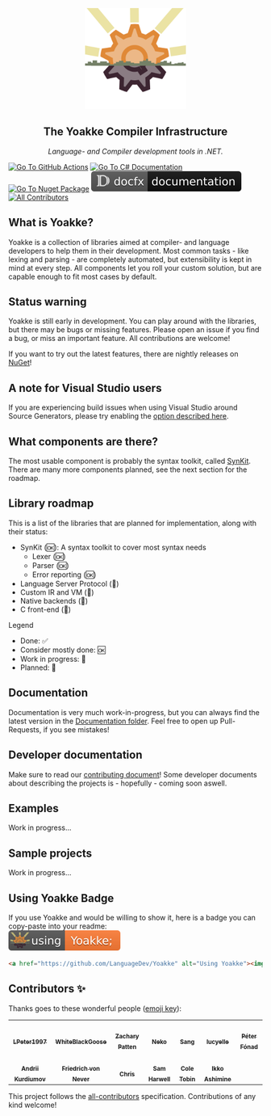 <p align="center">
	<a href="#"><img src="https://github.com/LanguageDev/Yoakke/blob/master/.github/resources/YoakkeLogoAnimated.svg?raw=true" height="200"></a>
</p>

<h2 align="center">The Yoakke Compiler Infrastructure</h2>
<p align="center">
	<i>Language- and Compiler development tools in .NET.</i>
</p>

<!-- Badges -->
<a href="https://github.com/LanguageDev/Yoakke/actions"><img src="https://github.com/LanguageDev/Yoakke/actions/workflows/RunTests.yml/badge.svg" title="Go To GitHub Actions"></a>
<a href="https://docs.microsoft.com/en-us/dotnet/csharp/"><img src="https://img.shields.io/badge/language-C%23-%23178600" title="Go To C# Documentation"></a>
<a href="https://www.nuget.org/packages?q=Yoakke+owner%3ALanguageDev"><img src="https://img.shields.io/nuget/v/Yoakke.Lexer.svg?logo=nuget" title="Go To Nuget Package" /></a>
<a href="https://languagedev.github.io/Yoakke"><img src="https://github.com/LanguageDev/Yoakke/blob/master/.github/resources/DocfxBadge.svg?raw=true" title="Go To Docfx Documentation"></a><!-- ALL-CONTRIBUTORS-BADGE:START - Do not remove or modify this section -->
[![All Contributors](https://img.shields.io/badge/all_contributors-13-orange.svg)](#contributors)
<!-- ALL-CONTRIBUTORS-BADGE:END -->

## What is Yoakke?

Yoakke is a collection of libraries aimed at compiler- and language developers to help them in their development. Most common tasks - like lexing and parsing - are completely automated, but extensibility is kept in mind at every step. All components let you roll your custom solution, but are capable enough to fit most cases by default.

## Status warning

Yoakke is still early in development. You can play around with the libraries, but there may be bugs or missing features. Please open an issue if you find a bug, or miss an important feature. All contributions are welcome!

If you want to try out the latest features, there are nightly releases on [NuGet](https://www.nuget.org/packages?q=Yoakke+owner%3ALanguageDev)!

## A note for Visual Studio users

If you are experiencing build issues when using Visual Studio around Source Generators, please try enabling the [option described here](https://languagedev.github.io/Yoakke/articles/fixing-vs-issues.html).

## What components are there?

The most usable component is probably the syntax toolkit, called [SynKit](https://github.com/LanguageDev/Yoakke/tree/master/Sources/SynKit). There are many more components planned, see the next section for the roadmap.

## Library roadmap

This is a list of the libraries that are planned for implementation, along with their status:

- SynKit (🆗): A syntax toolkit to cover most syntax needs
  - Lexer (🆗)
  - Parser (🆗)
  - Error reporting (🆗)
- Language Server Protocol (📝)
- Custom IR and VM (📝)
- Native backends (📝)
- C front-end (🚧)

Legend
- Done: ✅
- Consider mostly done: 🆗
- Work in progress: 🚧
- Planned: 📝

## Documentation

Documentation is very much work-in-progress, but you can always find the latest version in the [Documentation folder](https://github.com/LanguageDev/Yoakke/tree/master/Documentation). Feel free to open up Pull-Requests, if you see mistakes!

## Developer documentation

Make sure to read our [contributing document](https://github.com/LanguageDev/Yoakke/blob/master/CONTRIBUTING.md)! Some developer documents about describing the projects is - hopefully - coming soon aswell.

## Examples

Work in progress...

## Sample projects

Work in progress...

## Using Yoakke Badge

If you use Yoakke and would be willing to show it, here is a badge you can copy-paste into your readme:</br>
<a href="#" alt="Using Yoakke"><img src="https://raw.githubusercontent.com/LanguageDev/Yoakke/master/.github/resources/UsingYoakke.svg" title="Using Yoakke" alt="Using Yoakke"></a>

```html
<a href="https://github.com/LanguageDev/Yoakke" alt="Using Yoakke"><img src="https://raw.githubusercontent.com/LanguageDev/Yoakke/master/.github/resources/UsingYoakke.svg" title="Using Yoakke" alt="Using Yoakke"/></a>
```

## Contributors ✨

Thanks goes to these wonderful people ([emoji key](https://allcontributors.org/docs/en/emoji-key)):

<!-- ALL-CONTRIBUTORS-LIST:START - Do not remove or modify this section -->
<!-- prettier-ignore-start -->
<!-- markdownlint-disable -->
<table>
  <tr>
    <td align="center"><a href="https://github.com/LPeter1997"><img src="https://avatars.githubusercontent.com/u/7904867?v=4" width="100px;" alt=""/><br /><sub><b>LPeter1997</b></sub></a></td>
    <td align="center"><a href="https://github.com/WhiteBlackGoose"><img src="https://avatars.githubusercontent.com/u/31178401?v=4" width="100px;" alt=""/><br /><sub><b>WhiteBlackGoose</b></sub></a></td>
    <td align="center"><a href="https://github.com/ZacharyPatten"><img src="https://avatars.githubusercontent.com/u/3385986?v=4" width="100px;" alt=""/><br /><sub><b>Zachary Patten</b></sub></a></td>
    <td align="center"><a href="https://github.com/skneko"><img src="https://avatars.githubusercontent.com/u/13376606?v=4" width="100px;" alt=""/><br /><sub><b>Neko</b></sub></a></td>
    <td align="center"><a href="https://github.com/hantatsang"><img src="https://avatars.githubusercontent.com/u/11912225?v=4" width="100px;" alt=""/><br /><sub><b>Sang</b></sub></a></td>
    <td align="center"><a href="https://github.com/lucyelle"><img src="https://avatars.githubusercontent.com/u/35396043?v=4" width="100px;" alt=""/><br /><sub><b>lucyelle</b></sub></a></td>
    <td align="center"><a href="https://github.com/FP5i"><img src="https://avatars.githubusercontent.com/u/11299637?v=4" width="100px;" alt=""/><br /><sub><b>Péter Fónad</b></sub></a></td>
  </tr>
  <tr>
    <td align="center"><a href="https://github.com/kant2002"><img src="https://avatars.githubusercontent.com/u/4257079?v=4" width="100px;" alt=""/><br /><sub><b>Andrii Kurdiumov</b></sub></a></td>
    <td align="center"><a href="https://github.com/ForNeVeR"><img src="https://avatars.githubusercontent.com/u/92793?v=4" width="100px;" alt=""/><br /><sub><b>Friedrich von Never</b></sub></a></td>
    <td align="center"><a href="https://github.com/furesoft"><img src="https://avatars.githubusercontent.com/u/4117602?v=4" width="100px;" alt=""/><br /><sub><b>Chris</b></sub></a></td>
    <td align="center"><a href="https://github.com/sharwell"><img src="https://avatars.githubusercontent.com/u/1408396?v=4" width="100px;" alt=""/><br /><sub><b>Sam Harwell</b></sub></a></td>
    <td align="center"><a href="https://github.com/colejohnson66"><img src="https://avatars.githubusercontent.com/u/11381599?v=4" width="100px;" alt=""/><br /><sub><b>Cole Tobin</b></sub></a></td>
    <td align="center"><a href="https://github.com/eltociear"><img src="https://avatars.githubusercontent.com/u/22633385?v=4" width="100px;" alt=""/><br /><sub><b>Ikko Ashimine</b></sub></a></td>
  </tr>
</table>

<!-- markdownlint-restore -->
<!-- prettier-ignore-end -->

<!-- ALL-CONTRIBUTORS-LIST:END -->

This project follows the [all-contributors](https://github.com/all-contributors/all-contributors) specification. Contributions of any kind welcome!
